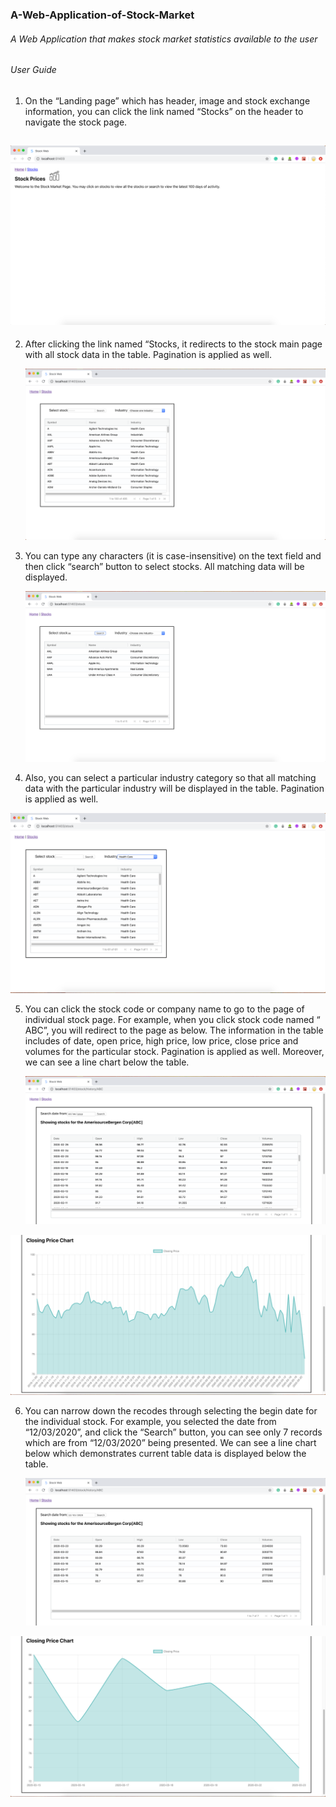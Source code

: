 ### A-Web-Application-of-Stock-Market

###### A Web Application that makes stock market statistics available to the user

###### User Guide

1. On the “Landing page” which has header, image and stock exchange information, you can click the link named “Stocks” on the header to navigate the stock page. 

## ![Picture1](IMG/Picture1.png)

2. After clicking the link named “Stocks, it redirects to the stock main page with all stock data in the table. Pagination is applied as well. 

   ![Picture2](IMG/Picture2.png)



3. You can type any characters (it is case-insensitive) on the text field and then click “search” button to select stocks. All matching data will be displayed. 

   ![Picture3](IMG/Picture3.png)

4. Also, you can select a particular industry category so that all matching data with the particular industry will be displayed in the table. Pagination is applied as well. 

![Picture4](IMG/Picture4.png)



5. You can click the stock code or company name to go to the page of individual stock page. For example, when you click stock code named “ ABC”, you will redirect to the page as below. The information in the table includes of date, open price, high price, low price, close price and volumes for the particular stock. Pagination is applied as well. Moreover, we can see a line chart below the table. 

   ![Picture5](IMG/Picture5.png)



![Picture6](IMG/Picture6.png)



6. You can narrow down the recodes through selecting the begin date for the individual stock. For example, you selected the date from “12/03/2020”, and click the “Search” button, you can see only 7 records which are from “12/03/2020” being presented. We can see a line chart below which demonstrates current table data is displayed below the table. 

   ![Picture7](IMG/Picture7.png)

![Picture8](IMG/Picture8.png)